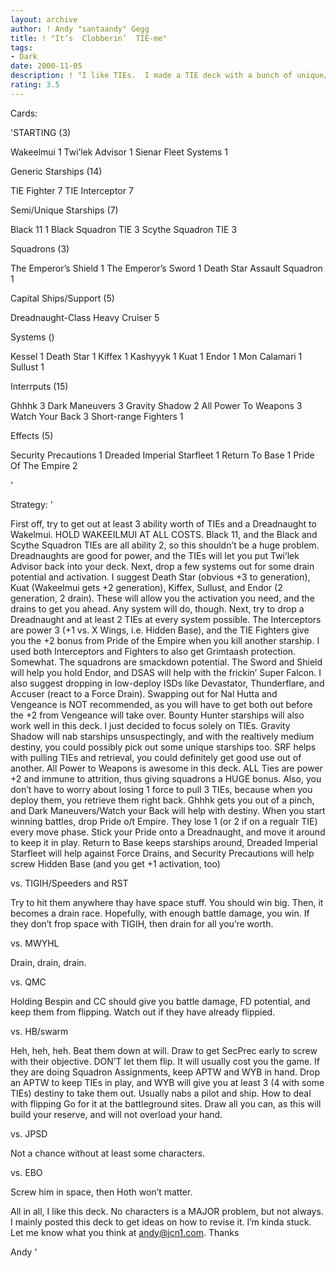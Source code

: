 ```yaml
---
layout: archive
author: ! Andy "santaandy" Gegg
title: ! "It’s  Clobberin’  TIE-me"
tags:
- Dark
date: 2000-11-05
description: ! "I like TIEs.  I made a TIE deck with a bunch of unique/non-unique TIEs and squadrons that didn’t require finding pilots, and uses SFS for retrieval.  Basically, just dump out TIEs, and drain or beat down at will.  The 5 Dreadnaughts help out a lot."
rating: 3.5
---
```

Cards: 

'STARTING (3)

Wakeelmui 1
Twi’lek Advisor 1
Sienar Fleet Systems 1

Generic Starships (14)

TIE Fighter 7
TIE Interceptor 7

Semi/Unique Starships (7)

Black 11 1
Black Squadron TIE 3
Scythe Squadron TIE 3

Squadrons (3)

The Emperor’s Shield 1
The Emperor’s Sword 1
Death Star Assault Squadron 1

Capital Ships/Support (5)

Dreadnaught-Class Heavy Cruiser 5


Systems ()

Kessel 1
Death Star 1
Kiffex 1
Kashyyyk 1
Kuat 1
Endor 1
Mon Calamari 1
Sullust 1


Interrputs (15)

Ghhhk 3
Dark Maneuvers 3
Gravity Shadow 2
All Power To Weapons 3
Watch Your Back 3
Short-range Fighters 1

Effects (5)

Security Precautions 1
Dreaded Imperial Starfleet 1
Return To Base 1
Pride Of The Empire 2

'

Strategy: '

First off, try to get out at least 3 ability worth of TIEs and a Dreadnaught to Wakelmui.	HOLD WAKEEILMUI AT ALL COSTS.  Black 11, and the Black and Scythe Squadron TIEs are all ability 2, so this shouldn’t be a huge problem.  Dreadnaughts are good for power, and the TIEs will let you put Twi’lek Advisor back into your deck.
Next, drop a few systems out for some drain potential and activation.  I suggest Death Star (obvious +3 to generation), Kuat (Wakeelmui gets +2 generation), Kiffex, Sullust, and Endor (2 generation, 2 drain).  These will allow you the activation you need, and the drains to get you ahead.  Any system will do, though.
Next, try to drop a Dreadnaught and at least 2 TIEs at every system possible.  The Interceptors are power 3 (+1 vs. X Wings, i.e. Hidden Base), and the TIE Fighters give you the +2 bonus from Pride of the Empire when you kill another starship.  I used both Interceptors and Fighters to also get Grimtaash protection.  Somewhat.
The squadrons are smackdown potential.	The Sword and Shield will help you hold Endor, and DSAS will help with the frickin’ Super Falcon.  I also suggest dropping in low-deploy ISDs like Devastator, Thunderflare, and Accuser (react to a Force Drain).  Swapping out for Nal Hutta and Vengeance is NOT recommended, as you will have to get both out before the +2 from Vengeance will take over.  Bounty Hunter starships will also work well in this deck.  I just decided to focus solely on TIEs.
Gravity Shadow will nab starships unsuspectingly, and with the realtively medium destiny, you could possibly pick out some unique starships too.  SRF helps with pulling TIEs and retrieval, you could definitely get good use out of another.	All Power to Weapons is awesome in this deck.  ALL Ties are power +2 and immune to attrition, thus giving squadrons a HUGE bonus.  Also, you don’t have to worry about losing 1 force to pull 3 TIEs, because when you deploy them, you retrieve them right back.  Ghhhk gets you out of a pinch, and Dark Maneuvers/Watch your Back will help with destiny.  When you start winning battles, drop Pride o/t Empire.  They lose 1 (or 2 if on a regualr TIE) every move phase.  Stick your Pride onto a Dreadnaught, and move it around to keep it in play.  Return to Base keeps starships around, Dreaded Imperial Starfleet will help against Force Drains, and Security Precautions will help screw Hidden Base (and you get +1 activation, too)

vs. TIGIH/Speeders and RST

Try to hit them anywhere thay have space stuff.  You should win big.  Then, it becomes a drain race.  Hopefully, with enough battle damage, you win.  If they don’t frop space with TIGIH, then drain for all you’re worth.

vs. MWYHL

Drain, drain, drain.

vs. QMC

Holding Bespin and CC should give you battle damage, FD potential, and keep them from flipping.  Watch out if they have already flippied.

vs. HB/swarm

Heh, heh, heh.	Beat them down at will.  Draw to get SecPrec early to screw with their objective.  DON’T let them flip.  It will usually cost you the game.  If they are doing Squadron Assignments, keep APTW and WYB in hand.  Drop an APTW to keep TIEs in play, and WYB will give you at least 3 (4 with some TIEs) destiny to take them out.  Usually nabs a pilot and ship.
How to deal with flipping
Go for it at the battleground sites.  Draw all you can, as this will build your reserve, and will not overload your hand.

vs. JPSD

Not a chance without at least some characters.

vs. EBO

Screw him in space, then Hoth won’t matter.


All in all, I like this deck.  No characters is a MAJOR problem, but not always.  I mainly posted this deck to get ideas on how to revise it.  I’m kinda stuck.  Let me know what you think at andy@jcn1.com.  Thanks

Andy	'